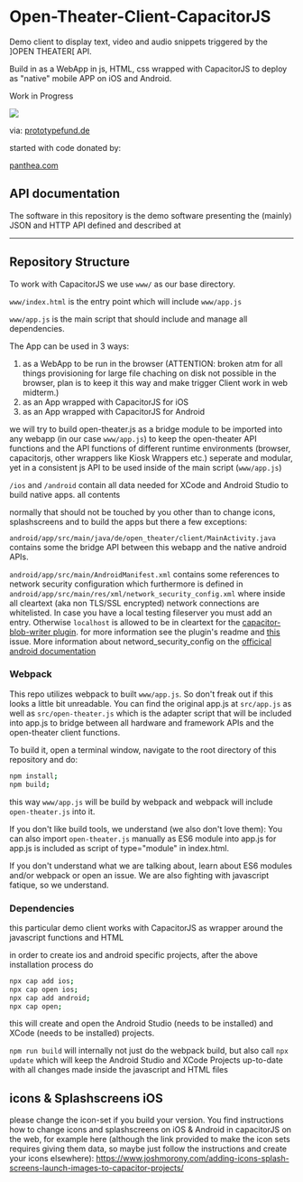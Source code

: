 # Open-Theater-Client-CapacitorJS

Demo client to display text, video and audio snippets triggered by the ]OPEN THEATER[ API.

Build in as a WebApp in js, HTML, css wrapped with CapacitorJS to deploy as "native" mobile APP on iOS and Android.

Work in Progress

<a href="https://www.bmbf.de/"><img src="https://prototypefund.de/wp-content/uploads/2016/07/logo-bmbf.svg"></a>

via:
<a href="https://www.prototypefund.de/">prototypefund.de</a>

started with code donated by:

<a href="https://www.panthea.com/">panthea.com</a>

## API documentation

The software in this repository is the demo software presenting the (mainly) JSON and HTTP API defined and described at

____

## Repository Structure

To work with CapacitorJS we use `www/` as our base directory.

`www/index.html` is the entry point which will include `www/app.js`

`www/app.js` is the main script that should include and manage all dependencies. 

The App can be used in 3 ways:

1) as a WebApp to be run in the browser (ATTENTION: broken atm for all things provisioning for large file chaching on disk not possible in the browser, plan is to keep it this way and make trigger Client work in web midterm.)
2) as an App wrapped with CapacitorJS for iOS
3) as an App wrapped with CapacitorJS for Android

we will try to build open-theater.js as a bridge module to be imported into any webapp (in our case `www/app.js`) to keep the open-theater API functions and the API functions of different runtime environments (browser, capacitorjs, other wrappers like Kiosk Wrappers etc.) seperate and modular, yet in a consistent js API to be used inside of the main script (`www/app.js`)

`/ios` and `/android` contain all data needed for XCode and Android Studio to build native apps. all contents

normally that should not be touched by you other than to change icons, splashscreens and to build the apps but there a few exceptions:

`android/app/src/main/java/de/open_theater/client/MainActivity.java` contains some the bridge API between this webapp and the native android APIs.

`android/app/src/main/AndroidManifest.xml` contains some references to network security configuration which furthermore is defined in
`android/app/src/main/res/xml/network_security_config.xml` where inside all cleartext (aka non TLS/SSL encrypted) network connections are whitelisted. In case you have a local testing fileserver you must add an entry. Otherwise `localhost` is allowed to be in cleartext for the <a href="https://github.com/diachedelic/capacitor-blob-writer">capacitor-blob-writer plugin</a>. for more information see the plugin's readme and <a href="https://github.com/diachedelic/capacitor-blob-writer/issues/20">this</a> issue.
More information about netword_security_config on the <a href="https://developer.android.com/training/articles/security-config">officical android documentation</a>

### Webpack

This repo utilizes webpack to built `www/app.js`. So don't freak out if this looks a little bit unreadable. You can find the original app.js at `src/app.js` as well as `src/open-theater.js` which is the adapter script that will be included into app.js to bridge between all hardware and framework APIs and the open-theater client functions. 

To build it, open a terminal window, navigate to the root directory of this repository and do: 

```bash
npm install;
npm build;
```

this way `www/app.js` will be build by webpack and webpack will include `open-theater.js` into it.

If you don't like build tools, we understand (we also don't love them): You can also import `open-theater.js` manually as ES6 module into app.js for app.js is included as script of type="module" in ìndex.html.

If you don't understand what we are talking about, learn about ES6 modules and/or webpack or open an issue. We are also fighting with javascript fatique, so we understand.


### Dependencies

this particular demo client works with CapacitorJS as wrapper around the javascript functions and HTML

in order to create ios and android specific projects, after the above installation process do

```bash
npx cap add ios;
npx cap open ios;
npx cap add android;
npx cap open;
```

this will create and open the Android Studio (needs to be installed) and XCode (needs to be installed) projects.

`npm run build` will internally not just do the webpack build, but also call `npx update` which will keep the Android Studio and XCode Projects up-to-date with all changes made inside the javascript and HTML files


## icons & Splashscreens iOS

please change the icon-set if you build your version. You find instructions how to change icons and splashscreens on iOS & Android in capacitorJS on the web, for example here (although the link provided to make the icon sets requires giving them data, so maybe just follow the instructions and create your icons elsewhere): https://www.joshmorony.com/adding-icons-splash-screens-launch-images-to-capacitor-projects/